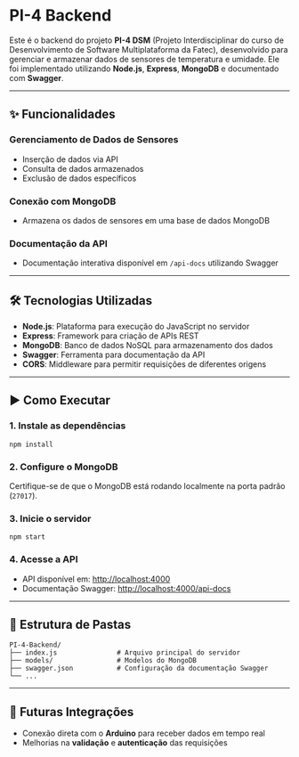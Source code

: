 # PI-4 Backend

Este é o backend do projeto **PI-4 DSM** (Projeto Interdisciplinar do curso de Desenvolvimento de Software Multiplataforma da Fatec), desenvolvido para gerenciar e armazenar dados de sensores de temperatura e umidade. Ele foi implementado utilizando **Node.js**, **Express**, **MongoDB** e documentado com **Swagger**.

---

## ✨ Funcionalidades

### Gerenciamento de Dados de Sensores
- Inserção de dados via API
- Consulta de dados armazenados
- Exclusão de dados específicos

### Conexão com MongoDB
- Armazena os dados de sensores em uma base de dados MongoDB

### Documentação da API
- Documentação interativa disponível em `/api-docs` utilizando Swagger

---

## 🛠 Tecnologias Utilizadas

- **Node.js**: Plataforma para execução do JavaScript no servidor  
- **Express**: Framework para criação de APIs REST  
- **MongoDB**: Banco de dados NoSQL para armazenamento dos dados  
- **Swagger**: Ferramenta para documentação da API  
- **CORS**: Middleware para permitir requisições de diferentes origens

---

## ▶️ Como Executar

### 1. Instale as dependências
```
npm install
```

### 2. Configure o MongoDB
Certifique-se de que o MongoDB está rodando localmente na porta padrão (`27017`).

### 3. Inicie o servidor
```
npm start
```

### 4. Acesse a API

- API disponível em: [http://localhost:4000](http://localhost:4000)  
- Documentação Swagger: [http://localhost:4000/api-docs](http://localhost:4000/api-docs)

---

## 📁 Estrutura de Pastas

```
PI-4-Backend/
├── index.js               # Arquivo principal do servidor
├── models/                # Modelos do MongoDB
├── swagger.json           # Configuração da documentação Swagger
└── ...
```

---

## 🔮 Futuras Integrações

- Conexão direta com o **Arduino** para receber dados em tempo real  
- Melhorias na **validação** e **autenticação** das requisições
